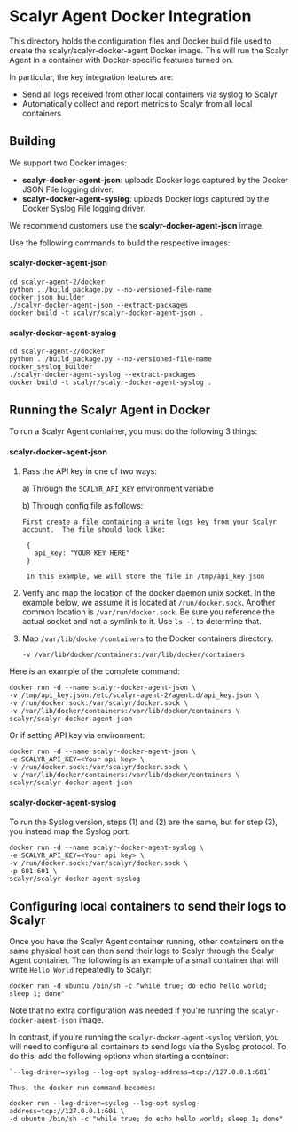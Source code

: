 Scalyr Agent Docker Integration
===============================

This directory holds the configuration files and Docker build file used to
create the scalyr/scalyr-docker-agent Docker image.  This will run the Scalyr
Agent in a container with Docker-specific features turned on.

In particular, the key integration features are:

  * Send all logs received from other local containers via syslog to Scalyr
  * Automatically collect and report metrics to Scalyr from all local containers

## Building

We support two Docker images:
- **scalyr-docker-agent-json**: uploads Docker logs captured by the Docker JSON File logging driver.
- **scalyr-docker-agent-syslog**: uploads Docker logs captured by the Docker Syslog File logging driver.  

We recommend customers use the **scalyr-docker-agent-json** image.

Use the following commands to build the respective images:

#### scalyr-docker-agent-json

    cd scalyr-agent-2/docker
    python ../build_package.py --no-versioned-file-name docker_json_builder
    ./scalyr-docker-agent-json --extract-packages
    docker build -t scalyr/scalyr-docker-agent-json .

#### scalyr-docker-agent-syslog

    cd scalyr-agent-2/docker
    python ../build_package.py --no-versioned-file-name docker_syslog_builder
    ./scalyr-docker-agent-syslog --extract-packages
    docker build -t scalyr/scalyr-docker-agent-syslog .

## Running the Scalyr Agent in Docker

To run a Scalyr Agent container, you must do the following 3 things:

#### scalyr-docker-agent-json

1) Pass the API key in one of two ways:

    a) Through the `SCALYR_API_KEY` environment variable
    
    b) Through config file as follows: 
       
       First create a file containing a write logs key from your Scalyr account.  The file should look like:
    
        {
          api_key: "YOUR KEY HERE"
        }
    
        In this example, we will store the file in /tmp/api_key.json
    
2) Verify and map the location of the docker daemon unix socket.  In the example below, we assume
it is located at `/run/docker.sock`.  Another common location is `/var/run/docker.sock`.  Be sure 
you reference the actual socket and not a symlink to it.  Use `ls -l` to determine that.

3) Map `/var/lib/docker/containers` to the Docker containers directory.
    
    `-v /var/lib/docker/containers:/var/lib/docker/containers`

Here is an example of the complete command:

    docker run -d --name scalyr-docker-agent-json \
    -v /tmp/api_key.json:/etc/scalyr-agent-2/agent.d/api_key.json \
    -v /run/docker.sock:/var/scalyr/docker.sock \
    -v /var/lib/docker/containers:/var/lib/docker/containers \
    scalyr/scalyr-docker-agent-json
    
Or if setting API key via environment:    
    
    docker run -d --name scalyr-docker-agent-json \
    -e SCALYR_API_KEY=<Your api key> \ 
    -v /run/docker.sock:/var/scalyr/docker.sock \
    -v /var/lib/docker/containers:/var/lib/docker/containers \
    scalyr/scalyr-docker-agent-json

#### scalyr-docker-agent-syslog

To run the Syslog version, steps (1) and (2) are the same, but for step (3), you instead map the
Syslog port:

    docker run -d --name scalyr-docker-agent-syslog \
    -e SCALYR_API_KEY=<Your api key> \
    -v /run/docker.sock:/var/scalyr/docker.sock \
    -p 601:601 \
    scalyr/scalyr-docker-agent-syslog


## Configuring local containers to send their logs to Scalyr

Once you have the Scalyr Agent container running, other containers on the same physical host can then send their 
logs to Scalyr through the Scalyr Agent container.  The following is an example of a small container that will write `Hello World` repeatedly to Scalyr:

    docker run -d ubuntu /bin/sh -c "while true; do echo hello world; sleep 1; done"

Note that no extra configuration was needed if you're running the `scalyr-docker-agent-json` image. 

In contrast, if you're running the `scalyr-docker-agent-syslog` version, you will need to configure all containers 
to send logs via the Syslog protocol. To do this, add the following options when starting a container: 

    `--log-driver=syslog --log-opt syslog-address=tcp://127.0.0.1:601`

    Thus, the docker run command becomes:

    docker run --log-driver=syslog --log-opt syslog-address=tcp://127.0.0.1:601 \
    -d ubuntu /bin/sh -c "while true; do echo hello world; sleep 1; done"
